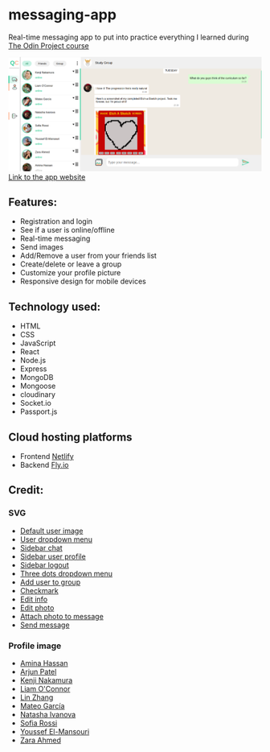 # messaging-app

<p>Real-time messaging app to put into practice everything I learned during <a href="https://www.theodinproject.com/">The Odin Project course</a></p>

<img src="./frontend/public/assets/images/app-image.png" alt="App image">
<a href="">Link to the app website</a>

<h2>Features:</h2>

<ul>
    <li>Registration and login</li>
    <li>See if a user is online/offline</li>
    <li>Real-time messaging</li>
    <li>Send images</li>
    <li>Add/Remove a user from your friends list</li>
    <li>Create/delete or leave a group</li>
    <li>Customize your profile picture</li>
    <li>Responsive design for mobile devices</li>
</ul>

<h2>Technology used:</h2>

<ul>
    <li>HTML</li>
    <li>CSS</li>
    <li>JavaScript</li>
    <li>React</li>
    <li>Node.js</li>
    <li>Express</li>
    <li>MongoDB</li>
    <li>Mongoose</li>
    <li>cloudinary</li>
    <li>Socket.io</li>
    <li>Passport.js</li>
</ul>

<h2>Cloud hosting platforms</h2>

<ul>
    <li>Frontend <a href="https://www.netlify.com/">Netlify</a></li>
    <li>Backend <a href="https://fly.io/">Fly.io</a></li>
</ul>

<h2>Credit:</h2>

<h3>SVG</H3>
<ul>
    <li><a href="https://www.svgrepo.com/svg/449958/user">Default user image</a></li>
    <li><a href="https://www.svgrepo.com/svg/361482/dropdown-menu">User dropdown menu</a></li>
    <li><a href="https://www.svgrepo.com/svg/530377/chat-chat">Sidebar chat</a></li>
    <li><a href="https://www.svgrepo.com/svg/530387/personal-account-account">Sidebar user profile</a></li>
    <li><a href="https://www.svgrepo.com/svg/530396/upload">Sidebar logout</a></li>
    <li><a href="https://www.svgrepo.com/svg/506247/menu-vertical">Three dots dropdown menu</a></li>
    <li><a href="https://www.svgrepo.com/svg/435541/user-ok">Add user to group</a></li>
    <li><a href="https://www.svgrepo.com/svg/295320/checkmark">Checkmark</a></li>
    <li><a href="https://www.svgrepo.com/svg/530379/pencil-revision">Edit info</a></li>
    <li><a href="https://www.svgrepo.com/svg/530373/camera-take-pictures">Edit photo</a></li>
    <li><a href="https://www.svgrepo.com/svg/530392/picture">Attach photo to message</a></li>
    <li><a href="https://www.svgrepo.com/svg/194079/paper-plane">Send message</a></li>
</ul>

<h3>Profile image</H3>
<ul>
    <li><a href="https://www.pexels.com/it-it/foto/moda-occhiali-da-sole-donna-testa-9771804/">Amina Hassan</a></li>
    <li><a href="https://www.pexels.com/it-it/foto/uomo-persona-erba-secca-camicia-bianca-6418928/">Arjun Patel</a></li>
    <li><a href="https://www.pexels.com/it-it/foto/uomo-persona-faccia-felice-5506143/">Kenji Nakamura</a></li>
    <li><a href="https://www.pexels.com/it-it/foto/uomo-vacanza-festivo-alcol-7084589/">Liam O'Connor</a></li>
    <li><a href="https://www.pexels.com/it-it/foto/donna-smartphone-cellulare-cuffie-7651732/">Lin Zhang</a></li>
    <li><a href="https://www.pexels.com/it-it/foto/uomo-persona-arte-graffiti-8009948/">Mateo García</a></li>
    <li><a href="https://www.pexels.com/it-it/foto/donna-cappello-ritratto-sorridente-9937867/">Natasha Ivanova</a></li>
    <li><a href="https://www.pexels.com/it-it/foto/pasta-sorriso-sorridere-femmina-10049152/">Sofia Rossi</a></li>
    <li><a href="https://www.pexels.com/it-it/foto/uomo-seduto-fitness-tiro-verticale-6822274/">Youssef El-Mansouri</a></li>
    <li><a href="https://www.pexels.com/it-it/foto/donna-giovane-sorriso-sorridere-9822974/">Zara Ahmed</a></li>
</ul>
